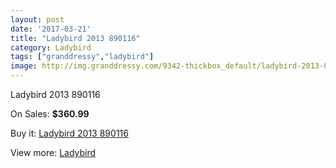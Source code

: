 ```yaml
---
layout: post
date: '2017-03-21'
title: "Ladybird 2013 890116"
category: Ladybird
tags: ["granddressy","ladybird"]
image: http://img.granddressy.com/9342-thickbox_default/ladybird-2013-890116.jpg
---
```

Ladybird 2013 890116

On Sales: **$360.99**
<a href="https://www.granddressy.com/en/ladybird/8556-ladybird-2013-890116.html"><amp-img layout="responsive" width="600" height="600" src="//img.granddressy.com/9342-thickbox_default/ladybird-2013-890116.jpg" alt="Ladybird 2013 890116 0" /></a>

Buy it: [Ladybird 2013 890116](https://www.granddressy.com/en/ladybird/8556-ladybird-2013-890116.html "Ladybird 2013 890116")

View more: [Ladybird](https://www.granddressy.com/en/14-ladybird "Ladybird")